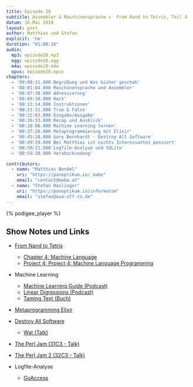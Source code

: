 ```yaml
---
title: Episode 28
subtitle: Assembler & Maschinensprache =  From Nand to Tetris, Teil 4
datum: 16.Mai 2018
layout: post
author: Matthias und Stefan
explicit: 'no'
duration: "01:00:16"
audio:
  mp3: episode28.mp3
  ogg: episode28.ogg
  m4a: episode28.m4a
  opus: episode28.opus
chapters:
  - '00:00:31.000 Begrüßung und Was bisher geschah'
  - '00:01:04.000 Maschinensprache und Assembler'
  - '00:07:30.000 Adressierung'
  - '00:08:30.000 Hack'
  - '00:13:14.000 Instruktionen'
  - '00:21:31.000 True & False'
  - '00:22:03.000 Eingabe/Ausgabe'
  - '00:26:53.000 Recap und Ausblick'
  - '00:30:06.000 Machine Learning lernen'
  - '00:37:26.000 Metaprogrammierung mit Elixir'
  - '00:45:28.000 Gary Bernhardt - Destroy All Software'
  - '00:49:29.000 Bei Matthias ist nichts Interessantes passiert'
  - '00:50:21.000 Logfile-Analyse und SQLite'
  - '00:59:20.000 Verabschiedung'

contributors:
  - name: "Matthias Bendel"
    uri: "https://panoptikum.io/_mabe"
    email: "contact@mabe.at"
  - name: "Stefan Haslinger"
    uri: "https://panoptikum.io/informatom"
    email: "stefan@aua-uff-co.de"
---
```


{% podigee_player %}

## Show Notes und Links

* [From Nand to Tetris](http://nand2tetris.org/)
  * [Chapter 4: Machine Language](http://nand2tetris.org/chapters/chapter%2004.pdf)
  * [Project 4: Project 4: Machine Language Programming](http://nand2tetris.org/04.php)
  
* Machine Learning
  * [Machine Learning Guide (Podcast)](http://ocdevel.com/podcasts/machine-learning)
  * [Linear Digressions (Podcast)](http://lineardigressions.com/)
  * [Taming Text (Buch)](https://www.amazon.de/Taming-Text-Find-Organize-Manipulate/dp/193398838X)

* [Metaprogramming Elixir](https://pragprog.com/book/cmelixir/metaprogramming-elixir)

* [Destroy All Software](https://www.destroyallsoftware.com)
  * [Wat (Talk)](https://www.destroyallsoftware.com/talks/wat)
* [The Perl Jam (31C3 - Talk)](https://www.youtube.com/watch?v=noQcWra6sbU)
* [The Perl Jam 2 (32C3 - Talk)](https://www.youtube.com/watch?v=iczIO8032VU)

* Logfile-Analyse
  * [GoAccess](https://goaccess.io/)

